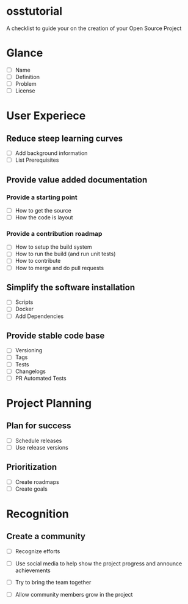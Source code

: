 # osstutorial
A checklist to guide your on the creation of your Open Source Project
# Glance
* [ ] Name
* [ ] Definition
* [ ] Problem
* [ ] License
# User Experiece
## Reduce steep learning curves
* [ ] Add background information
* [ ] List Prerequisites
## Provide value added documentation
### Provide a starting point
* [ ] How to get the source
* [ ] How the code is layout
### Provide a contribution roadmap
* [ ] How to setup the build system
* [ ] How to run the build (and run unit tests) 
* [ ] How to contribute
* [ ] How to merge and do pull requests
## Simplify the software installation
* [ ] Scripts
* [ ] Docker
* [ ] Add Dependencies
## Provide stable code base
* [ ] Versioning
* [ ] Tags
* [ ] Tests
* [ ] Changelogs
* [ ] PR Automated Tests
 # Project Planning
 ## Plan for success
* [ ] Schedule releases
* [ ] Use release versions
## Prioritization
* [ ] Create roadmaps
* [ ] Create goals
# Recognition
##  Create a community
* [ ] Recognize efforts
* [ ] Use social media to help show the project progress and announce achievements
* [ ] Try to bring the team together
* [ ] Allow community members grow in the project

